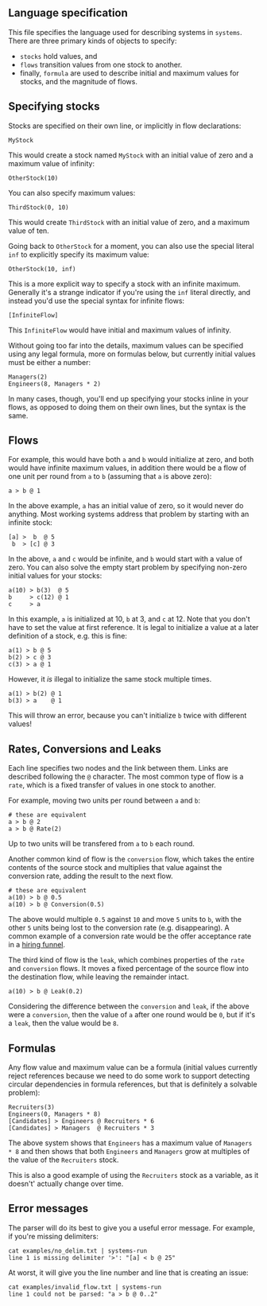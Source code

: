 ## Language specification

This file specifies the language used for describing systems in `systems`.
There are three primary kinds of objects to specify:

* `stocks` hold values, and
* `flows` transition values from one stock to another.
* finally, `formula` are used to describe initial and maximum values for stocks,
    and the magnitude of flows.


## Specifying stocks

Stocks are specified on their own line, or implicitly in flow declarations:

    MyStock

This would create a stock named `MyStock` with an initial value of zero and
a maximum value of infinity:

    OtherStock(10)

You can also specify maximum values:

    ThirdStock(0, 10)

This would create `ThirdStock` with an initial value of zero, and a maximum value of ten.

Going back to `OtherStock` for a moment, you can also use the special literal `inf`
to explicitly specify its maximum value:

    OtherStock(10, inf)

This is a more explicit way to specify a stock with an infinite maximum.
Generally it's a strange indicator if you're using the `inf` literal directly,
and instead you'd use the special syntax for infinite flows:

    [InfiniteFlow]

This `InfiniteFlow` would have initial and maximum values of infinity.

Without going too far into the details, maximum values can be specified using any
legal formula, more on formulas below, but currently initial values must be either a number:

    Managers(2)
    Engineers(8, Managers * 2)

In many cases, though, you'll end up specifying your stocks inline in your
flows, as opposed to doing them on their own lines, but the syntax
is the same.

## Flows

For example, this would have both `a` and `b` would initialize at zero,
and both would have infinite maximum values, in addition there would be
a flow of one unit per round from `a` to `b` (assuming that `a` is above zero):

    a > b @ 1

In the above example, `a` has an initial value of zero, so it would never
do anything. Most working systems address that problem by starting with
an infinite stock:

    [a] >  b  @ 5
     b  > [c] @ 3

In the above, `a` and `c` would be infinite, and `b` would start
with a value of zero. You can also solve the empty start problem
by specifying non-zero initial values for your stocks:

    a(10) > b(3)  @ 5
    b     > c(12) @ 1
    c     > a

In this example, `a` is initialized at 10, `b` at 3, and `c` at 12.
Note that you don't have to set the value at first reference. It is legal
to initialize a value at a later definition of a stock, e.g. this is fine:

    a(1) > b @ 5
    b(2) > c @ 3
    c(3) > a @ 1

However, it *is* illegal to initialize the same stock multiple times.

    a(1) > b(2) @ 1
    b(3) > a    @ 1

This will throw an error, because you can't initialize `b` twice with different values!

## Rates, Conversions and Leaks

Each line specifies two nodes and the link between them. Links are described
following the `@` character. The most common type of flow is a `rate`, which
is a fixed transfer of values in one stock to another.

For example, moving two units per round between `a` and `b`:

    # these are equivalent
    a > b @ 2
    a > b @ Rate(2)

Up to two units will be transfered from `a` to `b` each round.

Another common kind of flow is the `conversion` flow, which takes
the entire contents of the source stock and multiplies that value
against the conversion rate, adding the result to the next flow.

    # these are equivalent
    a(10) > b @ 0.5
    a(10) > b @ Conversion(0.5)

The above would multiple `0.5` against `10` and move `5` units to `b`,
with the other `5` units being lost to the conversion rate (e.g. disappearing).
A common example of a conversion rate would be the offer acceptance rate
in a [hiring funnel](https://lethain.com/hiring-funnel/).

The third kind of flow is the `leak`, which combines properties of the
`rate` and `conversion` flows. It moves a fixed percentage of the source
flow into the destination flow, while leaving the remainder intact.

    a(10) > b @ Leak(0.2)

Considering the difference between the `conversion` and `leak`, if the above
were a `conversion`, then the value of `a` after one round would  be `0`, but if it's
a `leak`, then the value would be `8`.

## Formulas

Any flow value and maximum value can be a formula (initial values currently
reject references because we need to do some work to support detecting circular
dependencies in formula references, but that is definitely a solvable problem):

    Recruiters(3)
    Engineers(0, Managers * 8)
    [Candidates] > Engineers @ Recruiters * 6
    [Candidates] > Managers  @ Recruiters * 3

The above system shows that `Engineers` has a maximum value of
`Managers * 8` and then shows that both `Engineers` and `Managers`
grow at multiples of the value of the `Recruiters` stock.

This is also a good example of using the `Recruiters` stock as
a variable, as it doesn't' actually change over time.

## Error messages

The parser will do its best to give you a useful error message.
For example, if you're missing delimiters:

    cat examples/no_delim.txt | systems-run
    line 1 is missing delimiter '>': "[a] < b @ 25"

At worst, it will give you the line number and line that is
creating an issue:

    cat examples/invalid_flow.txt | systems-run
    line 1 could not be parsed: "a > b @ 0..2"
